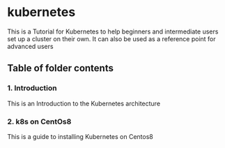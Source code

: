 # kubernetes

This is a Tutorial for Kubernetes to help beginners and intermediate users set up a cluster on their own. It can also be used as a reference point for advanced users

## Table of folder contents ##
### 1. Introduction ### 
This is an Introduction to the Kubernetes architecture
### 2. k8s on CentOs8 ###
This is a guide to installing Kubernetes on Centos8

